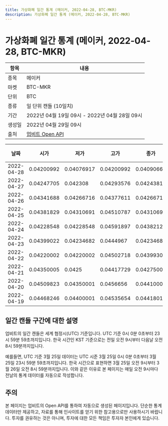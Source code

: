 ```yaml
---
title: 가상화폐 일간 통계 (메이커, 2022-04-28, BTC-MKR)
description: 가상화폐 일간 통계 (메이커, 2022-04-28, BTC-MKR)
---
```



가상화폐 일간 통계 (메이커, 2022-04-28, BTC-MKR)
===

|항목|내용|
|--|--|
|종목|메이커|
|마켓|BTC-MKR|
|단위|BTC|
|종류|일 단위 캔들 (10일치)|
|기간|2022년 04월 19일 09시 - 2022년 04월 28일 09시|
|생성일|2022년 04월 29일 09시|
|출처|[업비트 Open API](https://docs.upbit.com)|


|날짜|시가|저가|고가|종가|비고|
|--|--|--|--|--|--|
|2022-04-28|0.04200992|0.04076917|0.04200992|0.04090666|    |
|2022-04-27|0.04247705|0.042308|0.04293576|0.04243818|    |
|2022-04-26|0.04341688|0.04266716|0.04377611|0.04266716|    |
|2022-04-25|0.04381829|0.04310691|0.04510787|0.04310691|    |
|2022-04-24|0.04228548|0.04228548|0.04591897|0.04382122|    |
|2022-04-23|0.04399022|0.04234682|0.0444967|0.04234682|    |
|2022-04-22|0.04220002|0.04220002|0.04502718|0.04399307|    |
|2022-04-21|0.04350005|0.0425|0.04417729|0.04275007|    |
|2022-04-20|0.04509823|0.04350001|0.0456656|0.04410001|    |
|2022-04-19|0.04468246|0.04400001|0.04535654|0.04418015|    |


일간 캔들 구간에 대한 설명
---


업비트의 일간 캔들은 세계 협정시(UTC) 기준입니다. 
UTC 기준 0시 0분 0초부터 23시 59분 59초까지입니다. 
한국 시간인 KST 기준으로는 전일 오전 9시부터 다음날 오전 8시 59분까지입니다. 


예를들면, UTC 기준 3월 25일 데이터는 UTC 시준 3월 25일 0시 0분 0초부터 3월 25일 23시 59분 59초까지입니다. 
한국 시간으로 표현하면 3월 25일 오전 9시부터 3월 26일 오전 8시 59분까지입니다. 
이와 같은 이유로 본 페이지는 매일 오전 9시마다 전날의 통계 데이터를 자동으로 작성합니다. 


주의
---


본 페이지는 업비트의 Open API를 통하여 자동으로 생성된 페이지입니다. 
단순한 통계 데이터만 제공하고, 자료를 통해 인사이트를 얻기 위한 참고용으로만 사용하시기 바랍니다. 
투자를 권유하는 것은 아니며, 투자에 대한 모든 책임은 투자자 본인에게 있습니다. 
